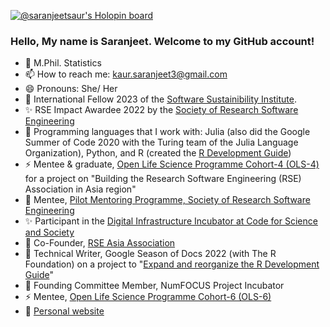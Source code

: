[![@saranjeetsaur's Holopin board](https://holopin.io/api/user/board?user=saranjeetkaur)](https://www.holopin.io/@saranjeetkaur)


### Hello, My name is Saranjeet. Welcome to my GitHub account!

<!--
**SaranjeetKaur/SaranjeetKaur** is a ✨ _special_ ✨ repository because its `README.md` (this file) appears on your GitHub profile.

Here are some ideas to get you started:
- 🌱 I’m currently learning ...
- 👯 I’m looking to collaborate on ...
- 🤔 I’m looking for help with ...
- 💬 Ask me about ...
- ⚡ Fun fact: ...
-->

- 🔭 M.Phil. Statistics
- 📫 How to reach me: kaur.saranjeet3@gmail.com
- 😄 Pronouns: She/ Her
- 🦋 International Fellow 2023 of the [Software Sustainibility Institute](https://www.software.ac.uk/blog/2022-12-15-announcing-2023-software-sustainability-institute-fellows).
- ✨ RSE Impact Awardee 2022 by the [Society of Research Software Engineering](https://society-rse.org/)
- 🌱 Programming languages that I work with: Julia (also did the Google Summer of Code 2020 with the Turing team of the Julia Language Organization), Python, and R (created the [R Development Guide](https://contributor.r-project.org/rdevguide/))
- ⚡ Mentee & graduate, [Open Life Science Programme Cohort-4 (OLS-4)](https://openlifesci.org/ols-4/projects-participants/) for a project on "Building the Research Software Engineering (RSE) Association in Asia region"
- 🌟 Mentee, [Pilot Mentoring Programme, Society of Research Software Engineering](https://society-rse.org/events/pilot-mentoring-programme/)
- ✨ Participant in the [Digital Infrastructure Incubator at Code for Science and Society](https://incubator.codeforscience.org/)
- 🌻 Co-Founder, [RSE Asia Association](https://github.com/rse-asia)
- 💮 Technical Writer, Google Season of Docs 2022 (with The R Foundation) on a project to "[Expand and reorganize the R Development Guide](https://github.com/rstats-gsod/gsod2022/wiki/GSOD-2022-Proposal)"
- 🍁 Founding Committee Member, NumFOCUS Project Incubator
- ⚡ Mentee, [Open Life Science Programme Cohort-6 (OLS-6)](https://openlifesci.org/ols-6/projects-participants/)
- 💬 [Personal website](https://saranjeetkaur.github.io/About-Me/)

